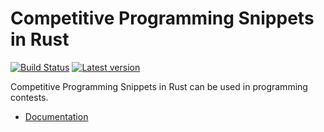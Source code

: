 # Competitive Programming Snippets in Rust

[![Build Status](https://travis-ci.org/kenkoooo/competitive-programming-rs.svg?branch=master)](https://travis-ci.org/kenkoooo/competitive-programming-rs)
[![Latest version](https://img.shields.io/crates/v/competitive-programming-rs.svg)](https://crates.io/crates/competitive-programming-rs)

Competitive Programming Snippets in Rust can be used in programming contests.

- [Documentation](https://docs.rs/competitive-programming-rs) 
